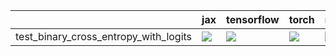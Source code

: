 |                                       | jax                                                                                                                                                                                | tensorflow                                                                                                                                                                             | torch                                                                                                                                                                              | numpy                                                                                                                                                                              |
|:--------------------------------------|:-----------------------------------------------------------------------------------------------------------------------------------------------------------------------------------|:---------------------------------------------------------------------------------------------------------------------------------------------------------------------------------------|:-----------------------------------------------------------------------------------------------------------------------------------------------------------------------------------|:-----------------------------------------------------------------------------------------------------------------------------------------------------------------------------------|
| test_binary_cross_entropy_with_logits | <a href="https://github.com/unifyai/ivy/actions/runs/4594537061/jobs/8113693086" rel="noopener noreferrer" target="_blank"><img src=https://img.shields.io/badge/-failure-red></a> | <a href="https://github.com/unifyai/ivy/actions/runs/4592326235/jobs/8109274577" rel="noopener noreferrer" target="_blank"><img src=https://img.shields.io/badge/-success-success></a> | <a href="https://github.com/unifyai/ivy/actions/runs/4592326235/jobs/8109274577" rel="noopener noreferrer" target="_blank"><img src=https://img.shields.io/badge/-failure-red></a> | <a href="https://github.com/unifyai/ivy/actions/runs/4592326235/jobs/8109274577" rel="noopener noreferrer" target="_blank"><img src=https://img.shields.io/badge/-failure-red></a> |
